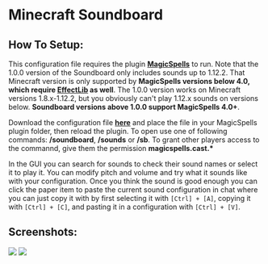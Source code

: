 # Minecraft Soundboard
## How To Setup:
This configuration file requires the plugin [**MagicSpells**](https://github.com/TheComputerGeek2/MagicSpells/releases) to run. Note that the 1.0.0 version of the Soundboard only includes sounds up to 1.12.2. That Minecraft version is only supported by **MagicSpells versions below 4.0, which require [EffectLib](https://dev.bukkit.org/projects/effectlib/files) as well**. The 1.0.0 version works on Minecraft versions 1.8.x-1.12.2, but you obviously can't play 1.12.x sounds on versions below. **Soundboard versions above 1.0.0 support MagicSpells 4.0+**.

Download the configuration file [**here**](https://github.com/JasperLorelai/minecraft-soundboard/releases) and place the file in your MagicSpells plugin folder, then reload the plugin. To open use one of following commands: **/soundboard**, **/sounds** or **/sb**. To grant other players access to the commannd, give them the permission **magicspells.cast.\***

In the GUI you can search for sounds to check their sound names or select it to play it. You can modify pitch and volume and try what it sounds like with your configuration. Once you think the sound is good enough you can click the paper item to paste the current sound configuration in chat where you can just copy it with by first selecting it with `[Ctrl] + [A]`, copying it with `[Ctrl] + [C]`, and pasting it in a configuration with `[Ctrl] + [V]`.

## Screenshots:
![](https://cdn.discordapp.com/attachments/541747333302321167/605133854357061683/unknown.png "")
![](https://cdn.discordapp.com/attachments/541747333302321167/605134718756847639/unknown.png "")
